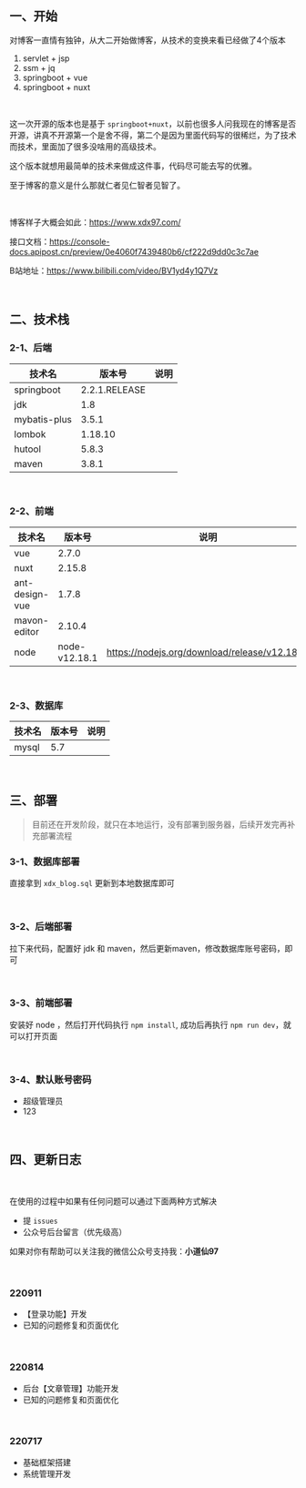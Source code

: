 ## 一、开始

对博客一直情有独钟，从大二开始做博客，从技术的变换来看已经做了4个版本

1. servlet + jsp
2. ssm + jq
3. springboot + vue
4. springboot + nuxt



<br/>

这一次开源的版本也是基于 `springboot+nuxt`，以前也很多人问我现在的博客是否开源，讲真不开源第一个是舍不得，第二个是因为里面代码写的很稀烂，为了技术而技术，里面加了很多没啥用的高级技术。

这个版本就想用最简单的技术来做成这件事，代码尽可能去写的优雅。

至于博客的意义是什么那就仁者见仁智者见智了。

<br/>

博客样子大概会如此：https://www.xdx97.com/

接口文档：https://console-docs.apipost.cn/preview/0e4060f7439480b6/cf222d9dd0c3c7ae

B站地址：https://www.bilibili.com/video/BV1yd4y1Q7Vz

<br/>

## 二、技术栈


### 2-1、后端

| 技术名 | 版本号 | 说明 | 
|--|--|--|
|springboot| 2.2.1.RELEASE | |
|jdk| 1.8 | |
|mybatis-plus|3.5.1 | |
|lombok| 1.18.10 | |
|hutool| 5.8.3 | |
|maven| 3.8.1 | |


<br/>

### 2-2、前端
| 技术名 | 版本号 | 说明 | 
|--|--|--|
|vue| 2.7.0 | |
|nuxt| 2.15.8 | |
|ant-design-vue| 1.7.8 | |
|mavon-editor| 2.10.4 | |
|node| node-v12.18.1 | https://nodejs.org/download/release/v12.18.1/ |





<br/>

### 2-3、数据库
| 技术名 | 版本号 | 说明 | 
|--|--|--|
|mysql| 5.7 | |



<br/>

## 三、部署

> 目前还在开发阶段，就只在本地运行，没有部署到服务器，后续开发完再补充部署流程

### 3-1、数据库部署

直接拿到 `xdx_blog.sql` 更新到本地数据库即可

<br/>

### 3-2、后端部署

拉下来代码，配置好 jdk 和 maven，然后更新maven，修改数据库账号密码，即可


<br/>

### 3-3、前端部署

安装好 node ，然后打开代码执行  `npm install`, 成功后再执行 `npm run dev`，就可以打开页面

<br/>

### 3-4、默认账号密码

- 超级管理员
- 123

<br/>


## 四、更新日志

<br/>

在使用的过程中如果有任何问题可以通过下面两种方式解决

- 提 `issues`
- 公众号后台留言（优先级高）


如果对你有帮助可以关注我的微信公众号支持我：**小道仙97** 


<br/>

### 220911

- 【登录功能】开发
- 已知的问题修复和页面优化

<br/>

### 220814

- 后台【文章管理】功能开发
- 已知的问题修复和页面优化

<br/>

### 220717

- 基础框架搭建
- 系统管理开发